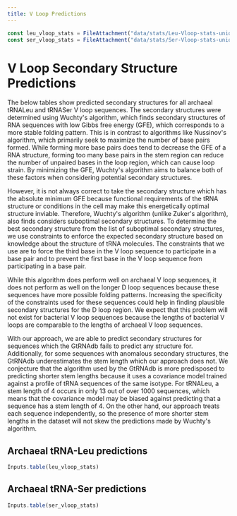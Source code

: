 ```yaml
---
title: V Loop Predictions
---
```


```js
const leu_vloop_stats = FileAttachment("data/stats/Leu-Vloop-stats-unique.csv").csv({typed:true})
const ser_vloop_stats = FileAttachment("data/stats/Ser-Vloop-stats-unique.csv").csv({typed:true})
```

# V Loop Secondary Structure Predictions

The below tables show predicted secondary structures for all archaeal tRNALeu and tRNASer V loop sequences. The secondary structures were determined using Wuchty's algorithm, which finds secondary structures of RNA sequences with low Gibbs free energy (GFE), which corresponds to a more stable folding pattern. This is in contrast to algorithms like Nussinov's algorithm, which primarily seek to maximize the number of base pairs formed. While forming more base pairs does tend to decrease the GFE of a RNA structure, forming too many base pairs in the stem region can reduce the number of unpaired bases in the loop region, which can cause loop strain. By minimizing the GFE, Wuchty's algorithm aims to balance both of these factors when considering potential secondary structures.

However, it is not always correct to take the secondary structure which has the absolute minimum GFE because functional requirements of the tRNA structure or conditions in the cell may make this energetically optimal structure inviable. Therefore, Wuchty's algorithm (unlike Zuker's algorithm), also finds considers suboptimal secondary structures. To determine the best secondary structure from the list of suboptimal secondary structures, we use constraints to enforce the expected secondary structure based on knowledge about the structure of tRNA molecules. The constraints that we use are to force the third base in the V loop sequence to participate in a base pair and to prevent the first base in the V loop sequence from participating in a base pair.

While this algorithm does perform well on archaeal V loop sequences, it does not perform as well on the longer D loop sequences because these sequences have more possible folding patterns. Increasing the specificity of the constraints used for these sequences could help in finding plausible secondary structures for the D loop region. We expect that this problem will not exist for bacterial V loop sequences because the lengths of bacterial V loops are comparable to the lengths of archaeal V loop sequences.

With our approach, we are able to predict secondary structures for sequences which the GtRNAdb fails to predict any structure for. Additionally, for some sequences with anomalous secondary structures, the GtRNAdb underestimates the stem length which our approach does not. We conjecture that the algorithm used by the GtRNAdb is more predisposed to predicting shorter stem lengths because it uses a covariance model trained against a profile of tRNA sequences of the same isotype. For tRNALeu, a stem length of 4 occurs in only 13 out of over 1000 sequences, which means that the covariance model may be biased against predicting that a sequence has a stem length of 4. On the other hand, our approach treats each sequence independently, so the presence of more shorter stem lengths in the dataset will not skew the predictions made by Wuchty's algorithm.

## Archaeal tRNA-Leu predictions

```js
Inputs.table(leu_vloop_stats)
```

## Archaeal tRNA-Ser predictions

```js
Inputs.table(ser_vloop_stats)
```